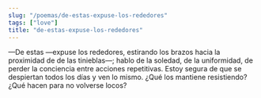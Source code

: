 ```yaml
---
slug: "/poemas/de-estas-expuse-los-rededores"
tags: ["love"]
title: "de-estas-expuse-los-rededores"
---
```

—De estas —expuse los rededores, estirando los brazos hacia la proximidad de de las tinieblas—; hablo de la soledad, de la uniformidad, de perder la conciencia entre acciones repetitivas. Estoy segura de que se despiertan todos los días y ven lo mismo. ¿Qué los mantiene resistiendo? ¿Qué hacen para no volverse locos?